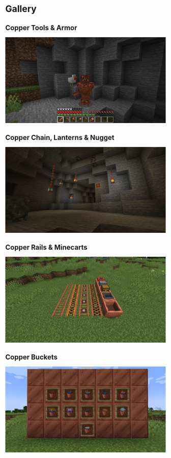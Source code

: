 # Gallery

## Copper Tools & Armor

![Copper Tools & Armor](https://github.com/NemoNotFound/NemoNotFound/blob/master/resources/minecraft_projects/galleries/nemos_copper/Copper%20Tools%20%26%20Armor.png?raw=true)

## Copper Chain, Lanterns & Nugget

![Copper Chain, Lanterns & Nugget](https://github.com/NemoNotFound/NemoNotFound/blob/master/resources/minecraft_projects/galleries/nemos_copper/Copper%20Chain%2C%20Lanterns%20%26%20Nugget.png?raw=true)

## Copper Rails & Minecarts

![Copper Rails & Minecarts](https://github.com/NemoNotFound/NemoNotFound/blob/master/resources/minecraft_projects/galleries/nemos_copper/Copper%20Rails%20%26%20Minecarts.png?raw=true)

## Copper Buckets

![Copper Buckets](https://github.com/NemoNotFound/NemoNotFound/blob/master/resources/minecraft_projects/galleries/nemos_copper/Copper%20Buckets.png?raw=true)
